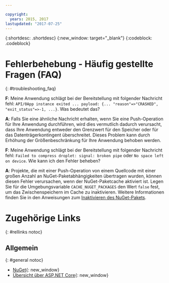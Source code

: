 ```yaml
---

copyright:
  years: 2015, 2017
lastupdated: "2017-07-25"
---
```


{:shortdesc: .shortdesc}
{:new_window: target="_blank"}
{:codeblock: .codeblock}


# Fehlerbehebung - Häufig gestellte Fragen (FAQ)
{: #troubleshooting_faq}

**F**: Meine Anwendung schlägt bei der Bereitstellung mit folgender Nachricht fehl: `API/0App instance exited ... payload: {... "reason"=>"CRASHED", "exit_status"=>-1, ...}`.  Was bedeutet das?

**A**: Falls Sie eine ähnliche Nachricht erhalten, wenn Sie eine Push-Operation für Ihre Anwendung durchführen, wird dies vermutlich dadurch verursacht, dass Ihre Anwendung entweder den Grenzwert für den Speicher oder für das Datenträgerkontingent überschreitet.  Dieses Problem kann durch Erhöhung der Größenbeschränkung für Ihre Anwendung behoben werden.

**F**: Meine Anwendung schlägt bei der Bereitstellung mit folgender Nachricht fehl: `Failed to compress droplet: signal: broken pipe` oder `No space left on device`.  Wie kann ich den Fehler beheben?

**A**: Projekte, die mit einer Push-Operation von einem Quellcode mit einer großen Anzahl an NuGet-Paketabhängigkeiten übertragen wurden, können diesen Fehler verursachen, wenn der NuGet-Paketcache aktiviert ist.  Legen Sie für die Umgebungsvariable `CACHE_NUGET_PACKAGES` den Wert `false` fest, um das Zwischenspeichern im Cache zu inaktivieren. Weitere Informationen finden Sie in den Anweisungen zum [Inaktivieren des NuGet-Pakets](diablingNuGet.md).

# Zugehörige Links
{: #rellinks notoc}
## Allgemein
{: #general notoc}
* [NuGet](https://docs.nuget.org/Consume/Overview){: new_window}
* [Übersicht über ASP.NET Core](http://docs.asp.net/en/latest/conceptual-overview/aspnet.html){: new_window}
